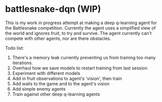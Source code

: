 # battlesnake-dqn (WIP)


This is my work in progress attempt at making a deep q-learning agent for the Battlesnake competition. Currently the agent uses a simplified view of the world and ignores fruit, to try and survive. The agent currently can't compete with other agents, nor are there obstacles.

Todo list:
1. There's a memory leak currently preventing us from training too many iterations.
2. Overhaul how we save models to restart training from last session
3. Experiment with different models
4. Add in fruit observations to agent's 'vision', then train
5. Add walls to the game and to the agent's vision
6. Add simple enemy agents
7. Train against other deep q-learning agents
